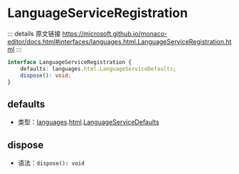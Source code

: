 # LanguageServiceRegistration
        
::: details 原文链接
https://microsoft.github.io/monaco-editor/docs.html#interfaces/languages.html.LanguageServiceRegistration.html
:::

```ts
interface LanguageServiceRegistration {
    defaults: languages.html.LanguageServiceDefaults;
    dispose(): void;
}
```

## defaults
- 类型：[languages](/api/languages.md).[html](/api/languages/html.md).[LanguageServiceDefaults](/api/languages/html/LanguageServiceDefaults.md)


## dispose
- 语法：`dispose(): void`

